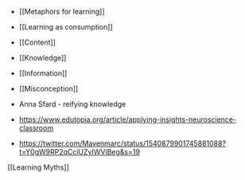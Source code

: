 - [[Metaphors for learning]]
- [[Learning as consumption]]
- [[Content]]
- [[Knowledge]]
- [[Information]]
- [[Misconception]]

- Anna Sfard - reifying knowledge
- https://www.edutopia.org/article/applying-insights-neuroscience-classroom

- https://twitter.com/Mavenmarc/status/1540879901745881088?t=Y0gW9RP2qCciUZyIWVlBeg&s=19

[[Learning Myths]]
